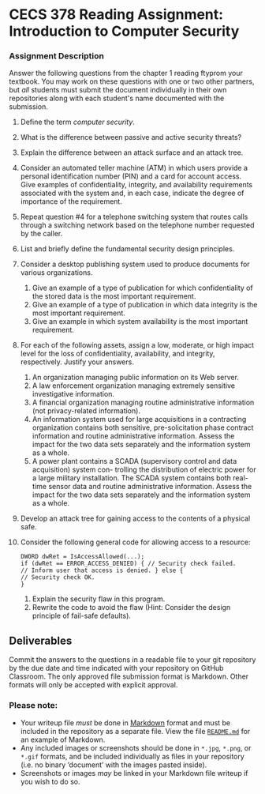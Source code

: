 # CECS 378 Reading Assignment: Introduction to Computer Security

### Assignment Description
Answer the following questions from the chapter 1 reading ftyprom your textbook. You may work on these questions with one or two other partners, but *all* students must submit the document individually in their own repositories along with each student's name documented with the submission.

1. Define the term *computer security*.

2. What is the difference between passive and active security threats?

3. Explain the difference between an attack surface and an attack tree.

4. Consider an automated teller machine (ATM) in which users provide a personal identification number (PIN) and a card for account access. Give examples of confidentiality, integrity, and availability requirements associated with the system and, in each case, indicate the degree of importance of the requirement.

5. Repeat question #4 for a telephone switching system that routes calls through a switching network based on the telephone number requested by the caller.

6. List and briefly define the fundamental security design principles.

7. Consider a desktop publishing system used to produce documents for various organizations.
    1. Give an example of a type of publication for which confidentiality of the stored data is the most important requirement.
    2. Give an example of a type of publication in which data integrity is the most important requirement.
    3. Give an example in which system availability is the most important requirement.

8. For each of the following assets, assign a low, moderate, or high impact level for the loss of confidentiality, availability, and integrity, respectively. Justify your answers.
    1. An organization managing public information on its Web server.
    2. A law enforcement organization managing extremely sensitive investigative information.
    3. A financial organization managing routine administrative information (not privacy-related information).
    4. An information system used for large acquisitions in a contracting organization contains both sensitive, pre-solicitation phase contract information and routine administrative information. Assess the impact for the two data sets separately and the information system as a whole.
    5. A power plant contains a SCADA (supervisory control and data acquisition) system con- trolling the distribution of electric power for a large military installation. The SCADA system contains both real-time sensor data and routine administrative information. Assess the impact for the two data sets separately and the information system as a whole.

9. Develop an attack tree for gaining access to the contents of a physical safe.

10. Consider the following general code for allowing access to a resource:
    ```
    DWORD dwRet = IsAccessAllowed(...);
    if (dwRet == ERROR_ACCESS_DENIED) { // Security check failed.
    // Inform user that access is denied. } else {
    // Security check OK.
    }
    ```
    1. Explain the security flaw in this program.
    2. Rewrite the code to avoid the flaw
    (Hint: Consider the design principle of fail-safe defaults).

## Deliverables
Commit the answers to the questions in a readable file to your git repository by the due date and time indicated with your repository on GitHub Classroom. The only approved file submission format is Markdown. Other formats will only be accepted with explicit approval.

### Please note:

* Your writeup file *must* be done in [Markdown](https://docs.github.com/en/get-started/writing-on-github/getting-started-with-writing-and-formatting-on-github/basic-writing-and-formatting-syntax) format and must be included in the repository as a separate file. View the file [`README.md`](README.md?plain=1) for an example of Markdown.
* Any included images or screenshots should be done in `*.jpg`, `*.png`, or `*.gif` formats, and be included individually as files in your repository (i.e. no binary ‘document’ with the images pasted inside).
* Screenshots or images *may* be linked in your Markdown file writeup if you wish to do so.